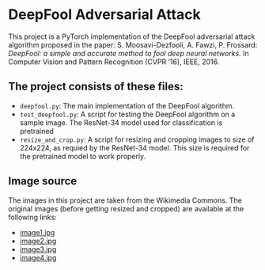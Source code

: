 # DeepFool Adversarial Attack 

This project is a PyTorch implementation of the DeepFool adversarial attack algorithm proposed in the paper: S. Moosavi-Dezfooli, A. Fawzi, P. Frossard: *DeepFool: a simple and accurate method to fool deep neural networks*.  In Computer Vision and Pattern Recognition (CVPR ’16), IEEE, 2016.

## The project consists of these files:

- `deepfool.py`: The main implementation of the DeepFool algorithm.
- `test_deepfool.py`: A script for testing the DeepFool algorithm on a sample image. The ResNet-34 model used for classification is pretrained 
- `resize_and_crop.py`: A script for resizing and cropping images to size of 224x224, as requied by the ResNet-34 model. This size is required for the pretrained model to work properly.

## Image source
The images in this project are taken from the Wikimedia Commons. The original images (before getting resized and cropped) are available at the following links:

- [image1.jpg](https://commons.wikimedia.org/wiki/File:(1218241)_%22Parrot_bird%22_Psittaciformes_-_Amazon,_Brazil.jpg)
- [image2.jpg](https://commons.wikimedia.org/wiki/File:Hot_air_balloon_IMGP0348a.jpg)
- [image3.jpg](https://commons.wikimedia.org/wiki/File:Camera_Zenit_11.jpg)
- [image4.jpg](https://commons.wikimedia.org/wiki/File:Chevy_Pickup_1956.jpg)
